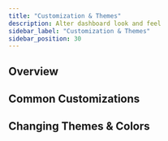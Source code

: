 ```yaml
---
title: "Customization & Themes"
description: Alter dashboard look and feel
sidebar_label: "Customization & Themes"
sidebar_position: 30
---
```


## Overview

## Common Customizations

## Changing Themes & Colors

